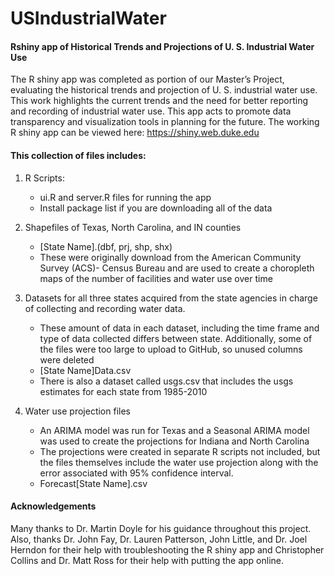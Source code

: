 # USIndustrialWater
#### Rshiny app of Historical Trends and Projections of U. S. Industrial Water Use

The R shiny app was completed as portion of our Master’s Project, evaluating the historical trends and projection of U. S. industrial water use. This work highlights the current trends and the need for better reporting and recording of industrial water use. This app acts to promote data transparency and visualization tools in planning for the future. The working R shiny app can be viewed here: https://shiny.web.duke.edu

#### This collection of files includes:
1. R Scripts:
   - ui.R and server.R files for running the app
   - Install package list if you are downloading all of the data

2.	Shapefiles of Texas, North Carolina, and IN counties
    - [State Name].(dbf, prj, shp, shx)
    - These were originally download from the American Community Survey (ACS)- Census Bureau and are used to create a choropleth maps of         the number of facilities and water use over time

3.	Datasets for all three states acquired from the state agencies in charge of collecting and recording water data. 
    - These amount of data in each dataset, including the time frame and type of data collected differs between state. Additionally, some         of the files were too large to upload to GitHub, so unused columns were deleted
    - [State Name]Data.csv
    - There is also a dataset called usgs.csv that includes the usgs estimates for each state from 1985-2010

4.	Water use projection files
    - An ARIMA model was run for Texas and a Seasonal ARIMA model was used to create the projections for Indiana and North Carolina
    - The projections were created in separate R scripts not included, but the files themselves include the water use projection along           with the error associated with 95% confidence interval. 
    - Forecast[State Name].csv
 
#### Acknowledgements
Many thanks to Dr. Martin Doyle for his guidance throughout this project. Also, thanks Dr. John Fay, Dr. Lauren Patterson, John Little, and Dr. Joel Herndon for their help with troubleshooting the R shiny app and Christopher Collins and Dr. Matt Ross for their help with putting the app online.     
